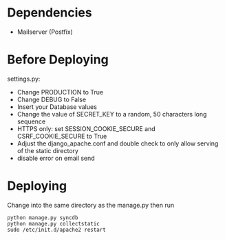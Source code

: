 Dependencies
============
* Mailserver (Postfix)


Before Deploying
================
settings.py:
* Change PRODUCTION to True
* Change DEBUG to False
* Insert your Database values
* Change the value of SECRET_KEY to a random, 50 characters long sequence
* HTTPS only: set SESSION_COOKIE_SECURE and CSRF_COOKIE_SECURE to True
* Adjust the django_apache.conf and double check to only allow serving of the static directory
* disable error on email send


Deploying
=========
Change into the same directory as the manage.py then run 
  
    python manage.py syncdb
    python manage.py collectstatic
    sudo /etc/init.d/apache2 restart
